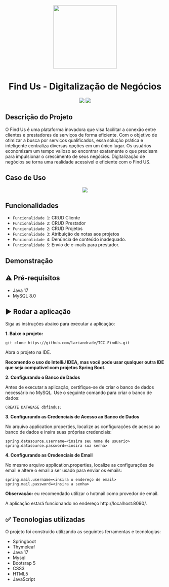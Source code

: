 <div align="center">
    <img src="https://github.com/lariandrade/TCC-FindUs/assets/44838761/a25488f0-ef9d-421f-baef-7fff76749d10" weight="250" height="200"/>
    <h1 align="center">Find Us - Digitalização de Negócios</h1>
</div>

<div align="center">
<img src="http://img.shields.io/static/v1?label=STATUS&message=FINALIZADO&color=GREEN&style=for-the-badge"/>
<img src="http://img.shields.io/static/v1?label=NOTA&message=10&color=WHITE&style=for-the-badge"/>
</div>


## Descrição do Projeto
<p style="text-justify">
  O Find Us é uma plataforma inovadora que visa facilitar a conexão entre clientes e prestadores de serviços de forma eficiente. Com o objetivo de otimizar a busca por serviços qualificados, essa solução prática e inteligente centraliza diversas opções em um único lugar. Os usuários economizam um tempo valioso ao encontrar exatamente o que precisam para impulsionar o crescimento de seus negócios.
Digitalização de negócios se torna uma realidade acessível e eficiente com o Find US. 

## Caso de Uso
<div align="center">
    <img src="https://github.com/lariandrade/TCC-FindUs/assets/44838761/a12c9b65-d60f-44f7-8fcb-500194c6c219"/>
</div>
</p>

## Funcionalidades
- `Funcionalidade 1`: CRUD Cliente
- `Funcionalidade 2`: CRUD Prestador
- `Funcionalidade 2`: CRUD Projetos
- `Funcionalidade 3`: Atribuição de notas aos projetos
- `Funcionalidade 4`: Denúncia de conteúdo inadequado.
- `Funcionalidade 5`: Envio de e-mails para prestador.

## Demonstração

##  :warning: Pré-requisitos
- Java 17
- MySQL 8.0

## :arrow_forward: Rodar a aplicação

Siga as instruções abaixo para executar a aplicação:

**1. Baixe o projeto:**
```
git clone https://github.com/lariandrade/TCC-FindUs.git
```
<p>Abra o projeto na IDE.</p>

**Recomendo o uso do IntelliJ IDEA, mas você pode usar qualquer outra IDE que seja compatível com projetos Spring Boot.**

**2. Configurando o Banco de Dados**

<p>Antes de executar a aplicação, certifique-se de criar o banco de dados necessário no MySQL. 
Use o seguinte comando para criar o banco de dados:</p>

```
CREATE DATABASE dbfindus;
```
**3. Configurando as Credenciais de Acesso ao Banco de Dados**

No arquivo application.properties, localize as configurações de acesso ao banco de dados e insira suas próprias credenciais:
```
spring.datasource.username=<insira seu nome de usuario>
spring.datasource.password=<insira sua senha>
```
**4. Configurando as Credenciais de Email**

No mesmo arquivo application.properties, localize as configurações de email e altere o email a ser usado para enviar os emails:

```
spring.mail.username=<insira o endereço de email>
spring.mail.password=<insira a senha>
```

**Observação:** eu recomendado utilizar o hotmail como provedor de email.

A aplicação estará funcionando no endereço http://localhost:8090/.

## ✅ Tecnologias utilizadas

O projeto foi construído utilizando as seguintes ferramentas e tecnologias:

- Springboot
- Thymeleaf
- Java 17
- Mysql
- Bootsrap 5
- CSS3
- HTML5
- JavaScript
